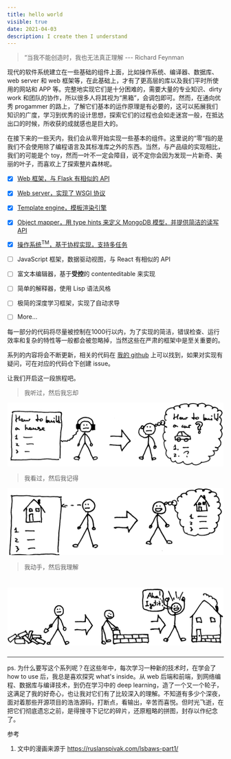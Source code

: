 ```yaml
---
title: hello world
visible: true
date: 2021-04-03
description: I create then I understand
---
```


> “当我不能创造时，我也无法真正理解 --- Richard Feynman

现代的软件系统建立在一些基础的组件上面，比如操作系统、编译器、数据库、web server 和 web 框架等，在此基础上，才有了更高层的库以及我们平时所使用的网站和 APP 等。完整地实现它们是十分困难的，需要大量的专业知识、dirty work 和团队的协作，所以很多人将其视为“黑箱”，会调包即可。然而，在通向优秀 progammer 的路上，了解它们基本的运作原理是有必要的，这可以拓展我们知识的广度，学习到优秀的设计思想，探索它们的过程也会如走迷宫一般，在抵达出口的时候，所收获的成就感也是巨大的。

在接下来的一些天内，我们会从零开始实现一些基本的组件。这里说的“零“指的是我们不会使用除了编程语言及其标准库之外的东西。当然，与产品级的实现相比，我们的可能是个 toy，然而一叶不一定会障目，说不定你会因为发现一片新奇、美丽的叶子，而喜欢上了探索整片森林呢。

- [x] [Web 框架，与 Flask 有相似的 API](#)

- [x] [Web server，实现了 WSGI 协议 ](#)

- [x] [Template engine，模板渲染引擎](#)

- [x] [Object mapper，用 type hints 来定义 MongoDB 模型，并提供简洁的读写 API](#)

- [x] [操作系统<sup>TM</sup>，基于协程实现，支持多任务](#)

- [ ] JavaScript 框架，数据驱动视图，与 React 有相似的 API

- [ ] 富文本编辑器，基于**受控**的 contenteditable 来实现

- [ ] 简单的解释器，使用 Lisp 语法风格

- [ ] 极简的深度学习框架，实现了自动求导

- [ ] More...

每一部分的代码将尽量被控制在1000行以内，为了实现的简洁，错误检查、运行效率和复杂的特性等一般都会被忽略掉，当然这些在严肃的框架中是至关重要的。

系列的内容将会不断更新，相关的代码在 [我的 github](https://github.com/cymoo) 上可以找到，如果对实现有疑问，可在对应的代码仓下创建 issue。

让我们开启这一段旅程吧。

> 我听过，然后我忘却

![see](./hear.png)

> 我看过，然后我记得

![see](./see.png)

> 我动手，然后我理解

![do](./do.png)
=======
---

ps. 为什么要写这个系列呢？在这些年中，每次学习一种新的技术时，在学会了 how to use 后，我总是喜欢探究 what's inside。从 web 后端和前端，到网络编程、数据库与编译技术，到仍在学习中的 deep learning，造了一个又一个轮子，这满足了我的好奇心，也让我对它们有了比较深入的理解。不知道有多少个深夜，面对着那些开源项目的浩浩源码，打断点，看输出，辛苦而喜悦。但时光飞逝，在把它们彻底遗忘之前，是得搜寻下记忆的碎片，还原粗略的拼图，封存以作纪念了。

参考

1. 文中的漫画来源于 <https://ruslanspivak.com/lsbaws-part1/>